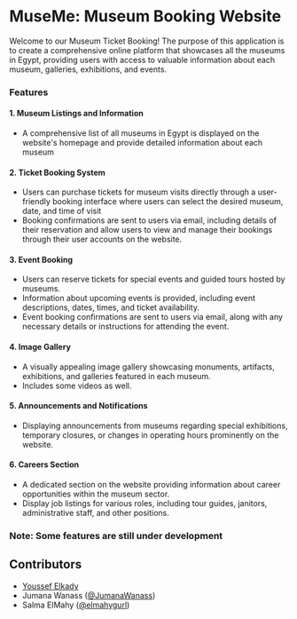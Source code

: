 # MuseMe: Museum Booking Website
Welcome to our Museum Ticket Booking! The purpose of this application is to create a comprehensive online platform that showcases all the museums in Egypt, providing users with access to valuable information about each museum, galleries, exhibitions, and events.

### Features 

#### 1. Museum Listings and Information
   - A comprehensive list of all museums in Egypt is displayed on the website's homepage and provide detailed information about each museum

   
#### 2. Ticket Booking System
- Users can purchase tickets for museum visits directly through a user-friendly booking interface where users can select the desired museum, date, and time of visit
- Booking confirmations are sent to users via email, including details of their reservation and allow users to view and manage their bookings through their user accounts on the website.


#### 3. Event Booking
- Users can reserve tickets for special events and guided tours hosted by museums.
- Information about upcoming events is provided, including event descriptions, dates, times, and ticket availability.
- Event booking confirmations are sent to users via email, along with any necessary details or instructions for attending the event.

#### 4. Image Gallery
- A visually appealing image gallery showcasing monuments, artifacts, exhibitions, and galleries featured in each museum.
- Includes some videos as well.

#### 5. Announcements and Notifications
- Displaying announcements from museums regarding special exhibitions, temporary closures, or changes in operating hours prominently on the website.

#### 6. Careers Section
- A dedicated section on the website providing information about career opportunities within the museum sector.
- Display job listings for various roles, including tour guides, janitors, administrative staff, and other positions.

### Note: Some features are still under development

## Contributors

- [Youssef Elkady](https://github.com/Youssef-Elkady)
- Jumana Wanass ([@JumanaWanass](#))
- Salma ElMahy ([@elmahygurl](#))

